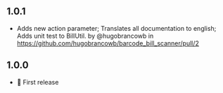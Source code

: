 ## 1.0.1

- Adds new action parameter; Translates all documentation to english; Adds unit test to BillUtil. by @hugobrancowb in https://github.com/hugobrancowb/barcode_bill_scanner/pull/2

## 1.0.0

- :tada: First release
